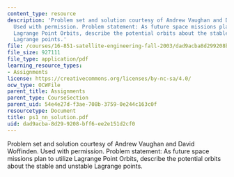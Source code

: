 ```yaml
---
content_type: resource
description: 'Problem set and solution courtesy of Andrew Vaughan and David Woffinden.
  Used with permission. Problem statement: As future space missions plan to utilize
  Lagrange Point Orbits, describe the potential orbits about the stable and unstable
  Lagrange points.'
file: /courses/16-851-satellite-engineering-fall-2003/dad9acba8d299208bff6ee2e151d2cf0_ps1_nn_solution.pdf
file_size: 927111
file_type: application/pdf
learning_resource_types:
- Assignments
license: https://creativecommons.org/licenses/by-nc-sa/4.0/
ocw_type: OCWFile
parent_title: Assignments
parent_type: CourseSection
parent_uid: 54e4e27d-f3ae-708b-3759-0e244c163c0f
resourcetype: Document
title: ps1_nn_solution.pdf
uid: dad9acba-8d29-9208-bff6-ee2e151d2cf0
---
```

Problem set and solution courtesy of Andrew Vaughan and David Woffinden. Used with permission. Problem statement: As future space missions plan to utilize Lagrange Point Orbits, describe the potential orbits about the stable and unstable Lagrange points.